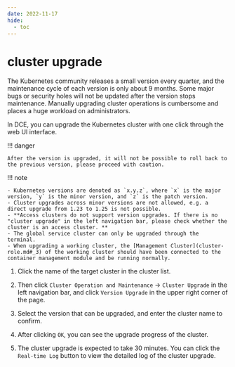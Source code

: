 ```yaml
---
date: 2022-11-17
hide:
  - toc
---
```


# cluster upgrade

The Kubernetes community releases a small version every quarter, and the maintenance cycle of each version is only about 9 months. Some major bugs or security holes will not be updated after the version stops maintenance. Manually upgrading cluster operations is cumbersome and places a huge workload on administrators.

In DCE, you can upgrade the Kubernetes cluster with one click through the web UI interface.

!!! danger

    After the version is upgraded, it will not be possible to roll back to the previous version, please proceed with caution.

!!! note

    - Kubernetes versions are denoted as `x.y.z`, where `x` is the major version, `y` is the minor version, and `z` is the patch version.
    - Cluster upgrades across minor versions are not allowed, e.g. a direct upgrade from 1.23 to 1.25 is not possible.
    - **Access clusters do not support version upgrades. If there is no "cluster upgrade" in the left navigation bar, please check whether the cluster is an access cluster. **
    - The global service cluster can only be upgraded through the terminal.
    - When upgrading a working cluster, the [Management Cluster](cluster-role.md#_3) of the working cluster should have been connected to the container management module and be running normally.

1. Click the name of the target cluster in the cluster list.

    

2. Then click `Cluster Operation and Maintenance` -> `Cluster Upgrade` in the left navigation bar, and click `Version Upgrade` in the upper right corner of the page.

    

3. Select the version that can be upgraded, and enter the cluster name to confirm.

      

4. After clicking `OK`, you can see the upgrade progress of the cluster.

      

5. The cluster upgrade is expected to take 30 minutes. You can click the `Real-time Log` button to view the detailed log of the cluster upgrade.

    